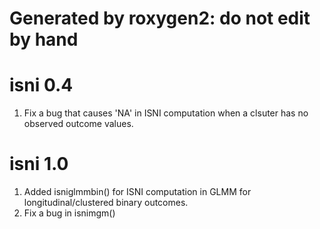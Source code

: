 # Generated by roxygen2: do not edit by hand

# isni 0.4
1. Fix a bug that causes 'NA' in ISNI computation when a clsuter has no observed outcome values.  
# isni 1.0
1. Added isniglmmbin() for ISNI computation in GLMM for longitudinal/clustered binary outcomes.
2. Fix a bug in isnimgm()
